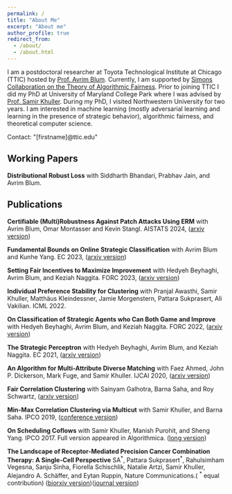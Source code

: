 ```yaml
---
permalink: /
title: "About Me"
excerpt: "About me"
author_profile: true
redirect_from: 
  - /about/
  - /about.html
---
```


I am a postdoctoral researcher at Toyota Technological Institute at Chicago (TTIC) hosted by [Prof. Avrim Blum](https://home.ttic.edu/~avrim/). Currently, I am supported by [Simons Collaboration on the Theory of Algorithmic Fairness](https://toc4fairness.org/). Prior to joining TTIC I did my PhD at University of Maryland College Park where I was advised by [Prof. Samir Khuller](http://www.cs.umd.edu/users/samir/). During my PhD, I visited Northwestern University for two years. I am interested in machine learning (mostly adversarial learning and learning in the presence of strategic behavior), algorithmic fairness, and theoretical computer science.

Contact: "[firstname]@ttic.edu"

## Working Papers
**Distributional Robust Loss** with Siddharth Bhandari, Prabhav Jain, and Avrim Blum.

## Publications
**Certifiable (Multi)Robustness Against Patch Attacks Using ERM** with Avrim Blum, Omar Montasser and Kevin Stangl. AISTATS 2024, ([arxiv version](https://arxiv.org/pdf/2303.08944.pdf))

**Fundamental Bounds on Online Strategic Classification** with Avrim Blum and Kunhe Yang. EC 2023, ([arxiv version](https://arxiv.org/pdf/2302.12355.pdf))

**Setting Fair Incentives to Maximize Improvement** with Hedyeh Beyhaghi, Avrim Blum, and Keziah Naggita. FORC 2023, ([arxiv version](https://arxiv.org/pdf/2203.00134.pdf))

**Individual Preference Stability for Clustering** with Pranjal Awasthi, Samir Khuller, Matthäus Kleindessner, Jamie Morgenstern, Pattara Sukprasert, Ali Vakilian. ICML 2022.

**On Classification of Strategic Agents who Can Both Game and Improve** with Hedyeh Beyhaghi, Avrim Blum, and Keziah Naggita. FORC 2022, ([arxiv version](https://arxiv.org/pdf/2203.00124.pdf))

**The Strategic Perceptron** with Hedyeh Beyhaghi, Avrim Blum, and Keziah Naggita. EC 2021, ([arxiv version](https://arxiv.org/pdf/2008.01710.pdf))

**An Algorithm for Multi-Attribute Diverse Matching** with Faez Ahmed, John P. Dickerson, Mark Fuge, and Samir Khuller. IJCAI 2020, ([arxiv version](https://arxiv.org/pdf/1909.03350.pdf))

**Fair Correlation Clustering** with Sainyam Galhotra, Barna Saha, and Roy Schwartz, ([arxiv version](https://arxiv.org/abs/2002.03508))

**Min-Max Correlation Clustering via Multicut** with Samir Khuller, and Barna Saha. IPCO 2019, ([conference version](https://link.springer.com/chapter/10.1007/978-3-030-17953-3_2))

**On Scheduling Coflows** with Samir Khuller, Manish Purohit, and Sheng Yang. IPCO 2017. Full version appeared in Algorithmica. ([long version](https://sabaahmadi.github.io/files/coflow.pdf))

**The Landscape of Receptor-Mediated Precision Cancer Combination Therapy: A Single-Cell Perspective** SA<sup>\*</sup>, Pattara Sukprasert<sup>\*</sup>, Rahulsimham Vegesna,  Sanju Sinha, Fiorella Schischlik, Natalie Artzi, Samir Khuller, Alejandro A. Schäffer, and Eytan Ruppin, Nature Communications.( <sup>\*</sup> equal contribution) ([biorxiv version](https://www.biorxiv.org/content/10.1101/2020.01.28.923532v4.full.pdf+html))([journal version](https://www.nature.com/articles/s41467-022-29154-2.pdf))
